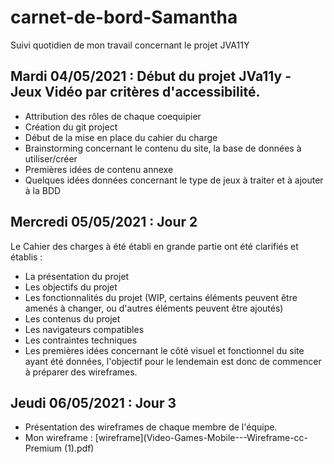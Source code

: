 # carnet-de-bord-Samantha
Suivi quotidien de mon travail concernant le  projet JVA11Y

## Mardi 04/05/2021 : Début du projet JVa11y - Jeux Vidéo par critères d'accessibilité.
- Attribution des rôles de chaque coequipier 
- Création du git project 
- Début de la mise en place du cahier du charge 
- Brainstorming concernant le contenu du site, la base de données à utiliser/créer
- Premières idées de contenu annexe
- Quelques idées données concernant le type de jeux à traiter et à ajouter à la BDD

## Mercredi 05/05/2021 : Jour 2 

Le Cahier des charges à été établi en grande partie ont été clarifiés et établis :

- La présentation du projet
- Les objectifs du projet
- Les fonctionnalités du projet (WIP, certains éléments peuvent être amenés à changer, ou d'autres éléments peuvent être ajoutés)
- Les contenus du projet
- Les navigateurs compatibles
- Les contraintes techniques
- Les premières idées concernant le côté visuel et fonctionnel du site ayant été données, l'objectif pour le lendemain est donc de commencer à préparer des wireframes.

## Jeudi 06/05/2021 : Jour 3 

- Présentation des wireframes de chaque membre de l'équipe.
- Mon wireframe : [wireframe](Video-Games-Mobile---Wireframe-cc-Premium (1).pdf)

